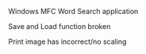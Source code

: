 Windows MFC Word Search application

Save and Load function broken

Print image has incorrect/no scaling
